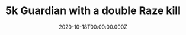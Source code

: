 ---
title: "5k Guardian with a double Raze kill"
record_id: 34863919/vpOGUs31H?autoplay=0&muted=0&loop=0
type: medal
date: 2020-10-18T00:00:00.000Z
collection: clips
---